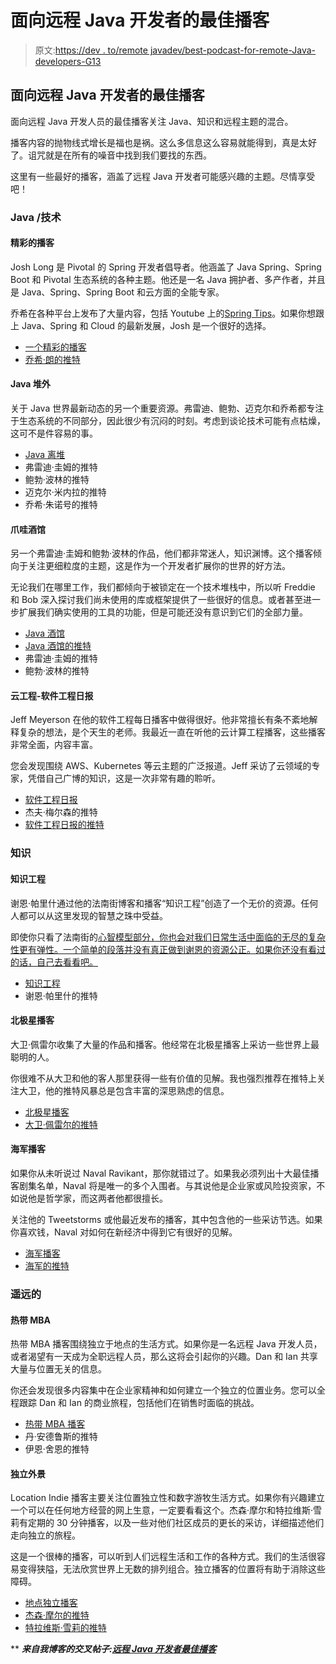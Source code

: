 # 面向远程 Java 开发者的最佳播客

> 原文:[https://dev . to/remote javadev/best-podcast-for-remote-Java-developers-G13](https://dev.to/remotejavadev/best-podcasts-for-remote-java-developers-g13)

## 面向远程 Java 开发者的最佳播客

面向远程 Java 开发人员的最佳播客关注 Java、知识和远程主题的混合。

播客内容的抛物线式增长是福也是祸。这么多信息这么容易就能得到，真是太好了。诅咒就是在所有的噪音中找到我们要找的东西。

这里有一些最好的播客，涵盖了远程 Java 开发者可能感兴趣的主题。尽情享受吧！

### Java /技术

#### 精彩的播客

Josh Long 是 Pivotal 的 Spring 开发者倡导者。他涵盖了 Java Spring、Spring Boot 和 Pivotal 生态系统的各种主题。他还是一名 Java 拥护者、多产作者，并且是 Java、Spring、Spring Boot 和云方面的全能专家。

乔希在各种平台上发布了大量内容，包括 Youtube 上的[Spring Tips](https://www.youtube.com/user/SpringSourceDev/videos)。如果你想跟上 Java、Spring 和 Cloud 的最新发展，Josh 是一个很好的选择。

*   [一个精彩的播客](https://podcasts.apple.com/us/podcast/a-bootiful-podcast/id1438691771)
*   [乔希·朗的推特](https://twitter.com/starbuxman)

#### Java 堆外

关于 Java 世界最新动态的另一个重要资源。弗雷迪、鲍勃、迈克尔和乔希都专注于生态系统的不同部分，因此很少有沉闷的时刻。考虑到谈论技术可能有点枯燥，这可不是件容易的事。

*   [Java 离堆](http://www.javaoffheap.com/)
*   弗雷迪·圭姆的推特
*   鲍勃·波林的推特
*   迈克尔·米内拉的推特
*   乔希·朱诺号的推特

#### 爪哇酒馆

另一个弗雷迪·圭姆和鲍勃·波林的作品，他们都非常迷人，知识渊博。这个播客倾向于关注更细粒度的主题，这是作为一个开发者扩展你的世界的好方法。

无论我们在哪里工作，我们都倾向于被锁定在一个技术堆栈中，所以听 Freddie 和 Bob 深入探讨我们尚未使用的库或框架提供了一些很好的信息。或者甚至进一步扩展我们确实使用的工具的功能，但是可能还没有意识到它们的全部力量。

*   [Java 酒馆](https://www.javapubhouse.com/)
*   [Java 酒馆的推特](https://twitter.com/javapubhouse)
*   弗雷迪·圭姆的推特
*   鲍勃·波林的推特

#### 云工程-软件工程日报

Jeff Meyerson 在他的软件工程每日播客中做得很好。他非常擅长有条不紊地解释复杂的想法，是个天生的老师。我最近一直在听他的云计算工程播客，这些播客非常全面，内容丰富。

您会发现围绕 AWS、Kubernetes 等云主题的广泛报道。Jeff 采访了云领域的专家，凭借自己广博的知识，这是一次非常有趣的聆听。

*   [软件工程日报](https://softwareengineeringdaily.com/category/cloud-engineering/)
*   杰夫·梅尔森的推特
*   [软件工程日报的推特](https://twitter.com/software_daily)

### 知识

#### 知识工程

谢恩·帕里什通过他的法南街博客和播客“知识工程”创造了一个无价的资源。任何人都可以从这里发现的智慧之珠中受益。

即使你只看了法南街的[心智模型部分，你也会对我们日常生活中面临的无尽的复杂性更有弹性。一个简单的段落并没有真正做到谢恩的资源公正。如果你还没有看过的话，自己去看看吧。](https://fs.blog/mental-models/)

*   [知识工程](https://fs.blog/the-knowledge-project/)
*   谢恩·帕里什的推特

#### 北极星播客

大卫·佩雷尔收集了大量的作品和播客。他经常在北极星播客上采访一些世界上最聪明的人。

你很难不从大卫和他的客人那里获得一些有价值的见解。我也强烈推荐在推特上关注大卫，他的推特风暴总是包含丰富的深思熟虑的信息。

*   [北极星播客](https://www.perell.com/podcast)
*   [大卫·佩雷尔的推特](https://twitter.com/david_perell)

#### 海军播客

如果你从未听说过 Naval Ravikant，那你就错过了。如果我必须列出十大最佳播客剧集名单，Naval 将是唯一的多个入围者。与其说他是企业家或风险投资家，不如说他是哲学家，而这两者他都很擅长。

关注他的 Tweetstorms 或他最近发布的播客，其中包含他的一些采访节选。如果你喜欢钱，Naval 对如何在新经济中得到它有很好的见解。

*   [海军播客](https://podcasts.apple.com/us/podcast/naval/id1454097755)
*   [海军的推特](https://twitter.com/naval)

### 遥远的

#### 热带 MBA

热带 MBA 播客围绕独立于地点的生活方式。如果你是一名远程 Java 开发人员，或者渴望有一天成为全职远程人员，那么这将会引起你的兴趣。Dan 和 Ian 共享大量与位置无关的信息。

你还会发现很多内容集中在企业家精神和如何建立一个独立的位置业务。您可以全程跟踪 Dan 和 Ian 的商业旅程，包括他们在销售时面临的挑战。

*   [热带 MBA 播客](https://www.tropicalmba.com/podcasts/)
*   丹·安德鲁斯的推特
*   伊恩·舍恩的推特

#### 独立外景

Location Indie 播客主要关注位置独立性和数字游牧生活方式。如果你有兴趣建立一个可以在任何地方经营的网上生意，一定要看看这个。杰森·摩尔和特拉维斯·雪莉有定期的 30 分钟播客，以及一些对他们社区成员的更长的采访，详细描述他们走向独立的旅程。

这是一个很棒的播客，可以听到人们远程生活和工作的各种方式。我们的生活很容易变得狭隘，无法欣赏世界上无数的排列组合。独立播客的位置将有助于消除这些障碍。

*   [地点独立播客](https://locationindie.com/)
*   [杰森·摩尔的推特](https://twitter.com/zerototravel)
*   [特拉维斯·雪莉的推特](https://twitter.com/PackofPeanuts)

** ***来自我博客的交叉帖子:[远程 Java 开发者最佳播客](https://remotejavadev.com/best-podcasts-for-remote-java-developers/)***